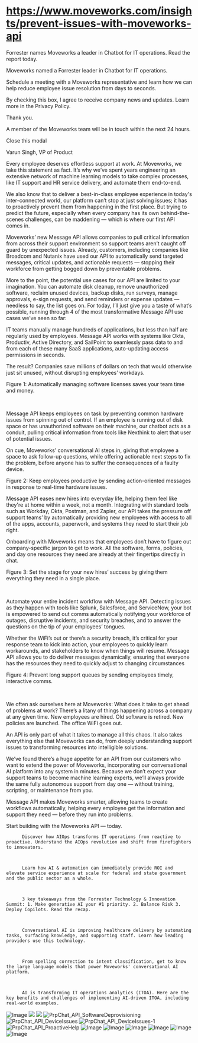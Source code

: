 # https://www.moveworks.com/insights/prevent-issues-with-moveworks-api

Forrester names Moveworks a leader in Chatbot for IT operations. Read the report today.

Moveworks named a Forrester leader in Chatbot for IT operations. 

Schedule a meeting with a Moveworks representative and learn how we can help reduce employee issue resolution from days to seconds.

By checking this box, I agree to receive company news and updates. Learn more in the Privacy Policy.

Thank you.

A member of the Moveworks team will be in touch within the next 24 hours.



  Close this modal
  



Varun Singh, VP of Product


Every employee deserves effortless support at work. At Moveworks, we take this statement as fact. It’s why we’ve spent years engineering an extensive network of machine learning models to take complex processes, like IT support and HR service delivery, and automate them end-to-end.

We also know that to deliver a best-in-class employee experience in today's inter-connected world, our platform can’t stop at just solving issues; it has to proactively prevent them from happening in the first place. But trying to predict the future, especially when every company has its own behind-the-scenes challenges, can be maddening — which is where our first API comes in.

Moveworks’ new Message API allows companies to pull critical information from across their support environment so support teams aren’t caught off guard by unexpected issues. Already, customers, including companies like Broadcom and Nutanix have used our API to automatically send targeted messages, critical updates, and actionable requests — stopping their workforce from getting bogged down by preventable problems. 

More to the point, the potential use cases for our API are limited to your imagination. You can automate disk cleanup, remove unauthorized software, reclaim unused devices, backup disks, run surveys, manage approvals, e-sign requests, and send reminders or expense updates — needless to say, the list goes on. For today, I’ll just give you a taste of what’s possible, running through 4 of the most transformative Message API use cases we’ve seen so far:

IT teams manually manage hundreds of applications, but less than half are regularly used by employees. Message API works with systems like Okta, Productiv, Active Directory, and SailPoint to seamlessly pass data to and from each of these many SaaS applications, auto-updating access permissions in seconds.

The result? Companies save millions of dollars on tech that would otherwise just sit unused, without disrupting employees’ workdays.

Figure 1: Automatically managing software licenses saves your team time and money.

 

Message API keeps employees on task by preventing common hardware issues from spinning out of control. If an employee is running out of disk space or has unauthorized software on their machine, our chatbot acts as a conduit, pulling critical information from tools like Nexthink to alert that user of potential issues. 

On cue, Moveworks’ conversational AI steps in, giving that employee a space to ask follow-up questions, while offering actionable next steps to fix the problem, before anyone has to suffer the consequences of a faulty device.

Figure 2: Keep employees productive by sending action-oriented messages in response to real-time hardware issues.

Message API eases new hires into everyday life, helping them feel like they're at home within a week, not a month. Integrating with standard tools such as Workday, Okta, Postman, and Zapier, our API takes the pressure off support teams’ by automatically providing new employees with access to all of the apps, accounts, paperwork, and systems they need to start their job right. 

Onboarding with Moveworks means that employees don’t have to figure out company-specific jargon to get to work. All the software, forms, policies, and day one resources they need are already at their fingertips directly in chat.

Figure 3: Set the stage for your new hires’ success by giving them everything they need in a single place.

 

Automate your entire incident workflow with Message API. Detecting issues as they happen with tools like Splunk, Salesforce, and ServiceNow, your bot is empowered to send out comms automatically notifying your workforce of outages, disruptive incidents, and security breaches, and to answer the questions on the tip of your employees’ tongues.

Whether the WiFi’s out or there’s a security breach, it’s critical for your response team to kick into action, your employees to quickly learn workarounds, and stakeholders to know when things will resume. Message API allows you to do deliver messages dynamically, ensuring that everyone has the resources they need to quickly adjust to changing circumstances

Figure 4: Prevent long support queues by sending employees timely, interactive comms.

 

We often ask ourselves here at Moveworks: What does it take to get ahead of problems at work? There’s a litany of things happening across a company at any given time. New employees are hired. Old software is retired. New policies are launched. The office WiFi goes out. 

An API is only part of what it takes to manage all this chaos. It also takes everything else that Moveworks can do, from deeply understanding support issues to transforming resources into intelligible solutions.

We’ve found there’s a huge appetite for an API from our customers who want to extend the power of Moveworks, incorporating our conversational AI platform into any system in minutes. Because we don’t expect your support teams to become machine learning experts, we’ll always provide the same fully autonomous support from day one — without training, scripting, or maintenance from you. 

Message API makes Moveworks smarter, allowing teams to create workflows automatically, helping every employee get the information and support they need — before they run into problems.

Start building with the Moveworks API — today.


          Discover how AIOps transforms IT operations from reactive to proactive. Understand the AIOps revolution and shift from firefighters to innovators.
        


          Learn how AI & automation can immediately provide ROI and elevate service experience at scale for federal and state government and the public sector as a whole.
        


          3 key takeaways from the Forrester Technology & Innovation Summit: 1. Make generative AI your #1 priority. 2. Balance Risk 3. Deploy Copilots. Read the recap.
        


          Conversational AI is improving healthcare delivery by automating tasks, surfacing knowledge, and supporting staff. Learn how leading providers use this technology.
        


          From spelling correction to intent classification, get to know the large language models that power Moveworks' conversational AI platform.
        


          AI is transforming IT operations analytics (ITOA). Here are the key benefits and challenges of implementing AI-driven ITOA, including real-world examples.
        



![Image](https://www.moveworks.com/hubfs/img/site/qr-demo.png)
![](https://www.moveworks.com/hubfs/220216_Static_APIHero-Terminal_v01%20%280-00-06-01%29_4.png)
![](https://www.moveworks.com/hubfs/220216_Static_APIHero-Terminal_v01%20%280-00-06-01%29_4.png)
![PrpChat_API_SoftwareDeprovisioning](https://www.moveworks.com/hs-fs/hubfs/PrpChat_API_SoftwareDeprovisioning.png?noresize&width=557&name=PrpChat_API_SoftwareDeprovisioning.png)
![PrpChat_API_DeviceIssues](https://www.moveworks.com/hs-fs/hubfs/PrpChat_API_DeviceIssues.png?noresize&width=557&name=PrpChat_API_DeviceIssues.png)
![PrpChat_API_DeviceIssues-1](https://www.moveworks.com/hs-fs/hubfs/PrpChat_API_DeviceIssues-1.png?noresize&width=557&name=PrpChat_API_DeviceIssues-1.png)
![PrpChat_API_ProactiveHelp](https://www.moveworks.com/hs-fs/hubfs/PrpChat_API_ProactiveHelp.png?noresize&width=557&name=PrpChat_API_ProactiveHelp.png)
![Image](https://www.moveworks.com/hs-fs/hubfs/AIOps-featured-image.png?length=50&name=AIOps-featured-image.png)
![Image](https://www.moveworks.com/hs-fs/hubfs/Public-Sector-Convo-AI.png?length=50&name=Public-Sector-Convo-AI.png)
![Image](https://www.moveworks.com/hs-fs/hubfs/Forrester%20T%26I%20%281%29.png?length=50&name=Forrester%20T&I%20%281%29.png)
![Image](https://www.moveworks.com/hs-fs/hubfs/healthcare-test.png?length=50&name=healthcare-test.png)
![Image](https://www.moveworks.com/hs-fs/hubfs/Moveworks_LLM_Feature.png?length=50&name=Moveworks_LLM_Feature.png)
![Image](https://www.moveworks.com/hs-fs/hubfs/ITOA_feature.png?length=50&name=ITOA_feature.png)
